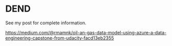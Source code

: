 # DEND
See my post for complete information.

https://medium.com/@rmamnk/oil-an-gas-data-model-using-azure-a-data-engineering-capstone-from-udacity-facd13eb2355
